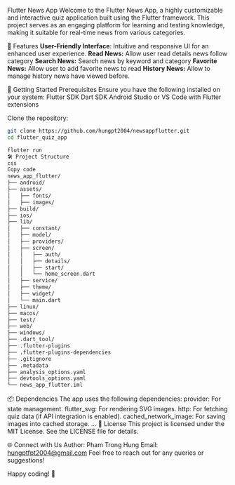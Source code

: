 Flutter News App
Welcome to the Flutter News App, a highly customizable and interactive quiz application built using the Flutter framework. This project serves as an engaging platform for learning and testing knowledge, making it suitable for real-time news from various categories.

📖 Features
**User-Friendly Interface**: Intuitive and responsive UI for an enhanced user experience.
**Read News:** Allow user read details news follow category
**Search News:** Search news by keyword and category
**Favorite News:** Allow user to add favorite news to read
**History News:** Allow to manage history news have viewed before.

🚀 Getting Started
Prerequisites
Ensure you have the following installed on your system:
Flutter SDK
Dart SDK
Android Studio or VS Code with Flutter extensions


Clone the repository:
```bash
git clone https://github.com/hungpt2004/newsappflutter.git
cd flutter_quiz_app
```


```bash
flutter run
🛠️ Project Structure
css
Copy code
news_app_flutter/
├── android/
├── assets/
│   ├── fonts/
│   ├── images/
├── build/
├── ios/
├── lib/
│   ├── constant/
│   ├── model/
│   ├── providers/
│   ├── screen/
│   │   ├── auth/
│   │   ├── details/
│   │   ├── start/
│   │   └── home_screen.dart
│   ├── service/
│   ├── theme/
│   ├── widget/
│   └── main.dart
├── linux/
├── macos/
├── test/
├── web/
├── windows/
├── .dart_tool/
├── .flutter-plugins
├── .flutter-plugins-dependencies
├── .gitignore
├── .metadata
├── analysis_options.yaml
├── devtools_options.yaml
└── news_app_flutter.iml
```
📦 Dependencies
The app uses the following dependencies:
provider: For state management.
flutter_svg: For rendering SVG images.
http: For fetching quiz data (if API integration is enabled).
cached_network_image: For saving images into cached storage.
...
📜 License
This project is licensed under the MIT License. See the LICENSE file for details.

🌐 Connect with Us
Author: Pham Trong Hung
Email: hungptfpt2004@gmail.com
Feel free to reach out for any queries or suggestions!

Happy coding! 🎉
